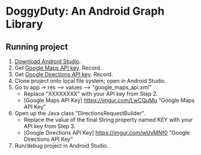 # DoggyDuty: An Android Graph Library

## Running project
1. [Download Android Studio](https://developer.android.com/studio/index.html).
2. Get [Google Maps API key](https://developers.google.com/maps/documentation/android-api/signup). Record.
3. Get [Google Directions API key](https://developers.google.com/maps/documentation/directions/get-api-key). Record.
4. Clone project onto local file system; open in Android Studio.
5. Go to app -> res --> values --> "google_maps_api.xml"
    - Replace "XXXXXXXX" with your API key from Step 2.
    - [Google Maps API Key] https://imgur.com/LwCQuMu "Google Maps API Key"
6. Open up the Java class "DirectionsRequestBuilder".
    - Replace the value of the final String property named KEY with your API key from Step 3.
    - [Google Directions API Key] https://imgur.com/wUvMNf0 "Google Directions API Key"
7. Run/debug project in Android Studio.
